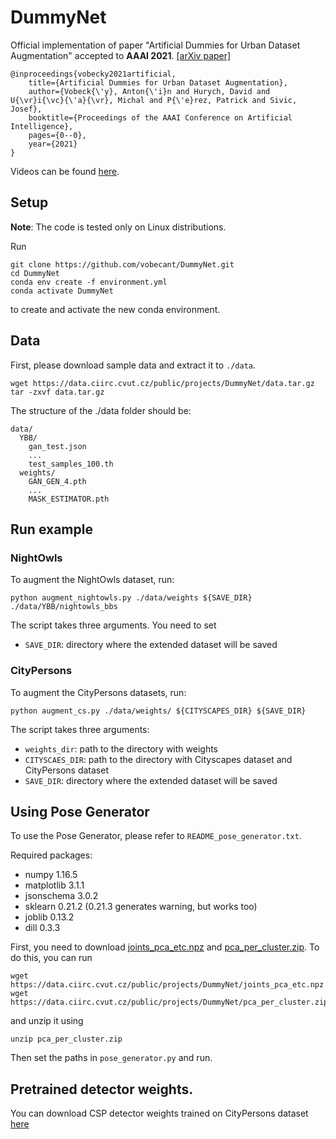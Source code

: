 # DummyNet
Official implementation of paper "Artificial Dummies for Urban Dataset Augmentation" accepted to **AAAI 2021**. 
[[arXiv paper]](https://arxiv.org/abs/2012.08274)

```
@inproceedings{vobecky2021artificial,
    title={Artificial Dummies for Urban Dataset Augmentation},
    author={Vobeck{\'y}, Anton{\'i}n and Hurych, David and U{\vr}i{\vc}{\'a}{\vr}, Michal and P{\'e}rez, Patrick and Sivic, Josef},
    booktitle={Proceedings of the AAAI Conference on Artificial Intelligence},
    pages={0--0},
    year={2021}
}
```

Videos can be found [here](https://virtual.2021.aaai.org/paper_AAAI-9933.html).

## Setup
**Note**: The code is tested only on Linux distributions.

Run
```
git clone https://github.com/vobecant/DummyNet.git
cd DummyNet
conda env create -f environment.yml
conda activate DummyNet
```
to create and activate the new conda environment.

## Data
First, please download sample data and extract it to `./data`. 
```
wget https://data.ciirc.cvut.cz/public/projects/DummyNet/data.tar.gz
tar -zxvf data.tar.gz
```

The structure of the ./data folder should be:
```
data/
  YBB/
    gan_test.json
    ...
    test_samples_100.th
  weights/
    GAN_GEN_4.pth
    ...
    MASK_ESTIMATOR.pth
```

## Run example

### NightOwls
To augment the NightOwls dataset, run:
```
python augment_nightowls.py ./data/weights ${SAVE_DIR} ./data/YBB/nightowls_bbs
```
The script takes three arguments. You need to set
- `SAVE_DIR`: directory where the extended dataset will be saved

### CityPersons
To augment the CityPersons datasets, run:
```
python augment_cs.py ./data/weights/ ${CITYSCAPES_DIR} ${SAVE_DIR}
```
The script takes three arguments:
- `weights_dir`: path to the directory with weights
- `CITYSCAES_DIR`: path to the directory with Cityscapes dataset and CityPersons dataset
- `SAVE_DIR`: directory where the extended dataset will be saved



## Using Pose Generator
To use the Pose Generator, please refer to `README_pose_generator.txt`.

Required packages:
- numpy 1.16.5
- matplotlib 3.1.1
- jsonschema 3.0.2
- sklearn 0.21.2 (0.21.3 generates warning, but works too)
- joblib 0.13.2
- dill 0.3.3

First, you need to download [joints_pca_etc.npz](https://data.ciirc.cvut.cz/public/projects/DummyNet/joints_pca_etc.npz) and [pca_per_cluster.zip](https://data.ciirc.cvut.cz/public/projects/DummyNet/pca_per_cluster.zip). To do this, you can run
```
wget https://data.ciirc.cvut.cz/public/projects/DummyNet/joints_pca_etc.npz
wget https://data.ciirc.cvut.cz/public/projects/DummyNet/pca_per_cluster.zip
```
and unzip it using
```
unzip pca_per_cluster.zip
```
Then set the paths in `pose_generator.py` and run.


## Pretrained detector weights.
You can download CSP detector weights trained on CityPersons dataset [here](https://data.ciirc.cvut.cz/public/projects/DummyNet/csp_best.hdf5)
